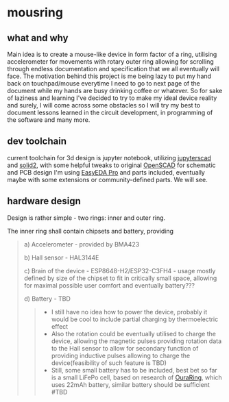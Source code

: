 # mousring

## what and why

Main idea is to create a mouse-like device in form factor of a ring, utilising accelerometer for movements with rotary outer ring allowing for scrolling through endless documentation and specification that we all eventually will face.
The motivation behind this project is me being lazy to put my hand back on touchpad/mouse everytime I need to go to next page of the document while my hands are busy drinking coffee or whatever. 
So for sake of laziness and learning I've decided to try to make my ideal device reality and surely, I will come across some obstacles so I will try my best to document lessons learned in the circuit development, in programming of the software and many more.

## dev toolchain

current toolchain for 3d design is jupyter notebook, utilizing [jupyterscad](https://github.com/jreiberkyle/jupyterscad) and [solid2](https://github.com/jeff-dh/SolidPython), with some helpful tweaks to original [OpenSCAD](https://openscad.org/)
for schematic and PCB design I'm using [EasyEDA Pro](https://pro.easyeda.com/editor) and parts included, eventually maybe with some extensions or community-defined parts. We will see.

## hardware design

Design is rather simple - two rings: inner and outer ring.

The inner ring shall contain chipsets and battery, providing


>  a) Accelerometer - provided by BMA423
> 
>  b) Hall sensor - HAL3144E
> 
>  c) Brain of the device - ESP8648-H2/ESP32-C3FH4 - usage mostly defined by size of the chipset to fit in critically small space, allowing for maximal possible user comfort and eventually battery???
> 
>  d) Battery - TBD 
>>  - I still have no idea how to power the device, probably it would be cool to include partial charging by thermoelectric effect
>>  - Also the rotation could be eventually utilised to charge the device, allowing the magnetic pulses providing rotation data to the Hall sensor to allow for secondary function of providing inductive pulses allowing to charge the device(feasibility of such feature is TBD)
>>  - Still, some small battery has to be included, best bet so far is a small LiFePo cell, based on research of [OuraRing](https://ouraring.com/), which uses 22mAh battery, similar battery should be sufficient #TBD 
